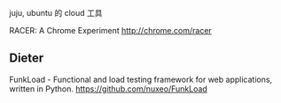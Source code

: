 



juju, ubuntu 的 cloud 工具


RACER: A Chrome Experiment
<http://chrome.com/racer>


## Dieter

FunkLoad - Functional and load testing framework for web applications, written in Python.
<https://github.com/nuxeo/FunkLoad>